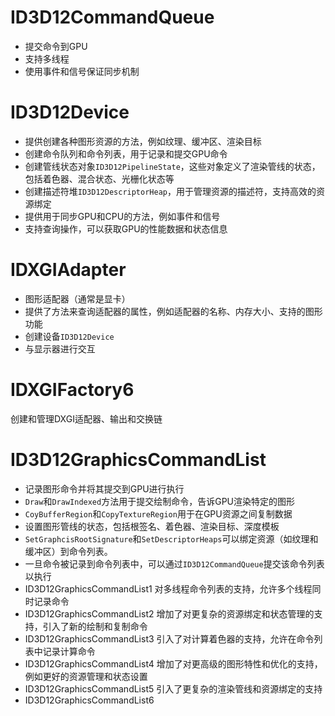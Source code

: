 # ID3D12CommandQueue
- 提交命令到GPU
- 支持多线程
- 使用事件和信号保证同步机制
# ID3D12Device
- 提供创建各种图形资源的方法，例如纹理、缓冲区、渲染目标
- 创建命令队列和命令列表，用于记录和提交GPU命令
- 创建管线状态对象`ID3D12PipelineState`，这些对象定义了渲染管线的状态，包括着色器、混合状态、光栅化状态等
- 创建描述符堆`ID3D12DescriptorHeap`，用于管理资源的描述符，支持高效的资源绑定
- 提供用于同步GPU和CPU的方法，例如事件和信号
- 支持查询操作，可以获取GPU的性能数据和状态信息
# IDXGIAdapter
- 图形适配器（通常是显卡）
- 提供了方法来查询适配器的属性，例如适配器的名称、内存大小、支持的图形功能
- 创建设备`ID3D12Device`
- 与显示器进行交互
# IDXGIFactory6
创建和管理DXGI适配器、输出和交换链
# ID3D12GraphicsCommandList
- 记录图形命令并将其提交到GPU进行执行
- `Draw`和`DrawIndexed`方法用于提交绘制命令，告诉GPU渲染特定的图形
- `CoyBufferRegion`和`CopyTextureRegion`用于在GPU资源之间复制数据
- 设置图形管线的状态，包括根签名、着色器、渲染目标、深度模板
- `SetGraphcisRootSignature`和`SetDescriptorHeaps`可以绑定资源（如纹理和缓冲区）到命令列表。
- 一旦命令被记录到命令列表中，可以通过`ID3D12CommandQueue`提交该命令列表以执行
- ID3D12GraphicsCommandList1 对多线程命令列表的支持，允许多个线程同时记录命令
- ID3D12GraphicsCommandList2 增加了对更复杂的资源绑定和状态管理的支持，引入了新的绘制和复制命令
- ID3D12GraphicsCommandList3 引入了对计算着色器的支持，允许在命令列表中记录计算命令
- ID3D12GraphicsCommandList4 增加了对更高级的图形特性和优化的支持，例如更好的资源管理和状态设置
- ID3D12GraphicsCommandList5 引入了更复杂的渲染管线和资源绑定的支持
- ID3D12GraphicsCommandList6 

